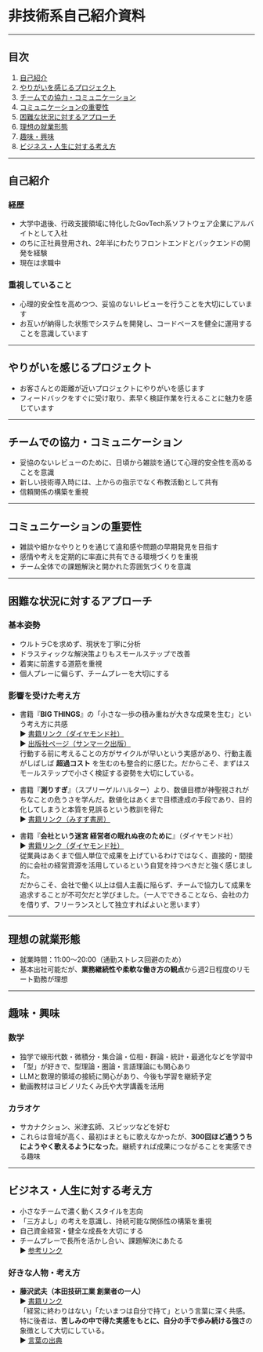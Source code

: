 # 非技術系自己紹介資料

---

## 目次

1. [自己紹介](#自己紹介)
2. [やりがいを感じるプロジェクト](#やりがいを感じるプロジェクト)
3. [チームでの協力・コミュニケーション](#チームでの協力コミュニケーション)
4. [コミュニケーションの重要性](#コミュニケーションの重要性)
5. [困難な状況に対するアプローチ](#困難な状況に対するアプローチ)
6. [理想の就業形態](#理想の就業形態)
7. [趣味・興味](#趣味興味)
8. [ビジネス・人生に対する考え方](#ビジネス人生に対する考え方)

---

## 自己紹介

### 経歴

- 大学中退後、行政支援領域に特化したGovTech系ソフトウェア企業にアルバイトとして入社
- のちに正社員登用され、2年半にわたりフロントエンドとバックエンドの開発を経験
- 現在は求職中

### 重視していること

- 心理的安全性を高めつつ、妥協のないレビューを行うことを大切にしています
- お互いが納得した状態でシステムを開発し、コードベースを健全に運用することを意識しています

---

## やりがいを感じるプロジェクト

- お客さんとの距離が近いプロジェクトにやりがいを感じます
- フィードバックをすぐに受け取り、素早く検証作業を行えることに魅力を感じています

---

## チームでの協力・コミュニケーション

- 妥協のないレビューのために、日頃から雑談を通じて心理的安全性を高めることを意識
- 新しい技術導入時には、上からの指示でなく布教活動として共有
- 信頼関係の構築を重視

---

## コミュニケーションの重要性

- 雑談や細かなやりとりを通じて違和感や問題の早期発見を目指す
- 感情や考えを定期的に率直に共有できる環境づくりを重視
- チーム全体での課題解決と開かれた雰囲気づくりを意識

---

## 困難な状況に対するアプローチ

### 基本姿勢

- ウルトラCを求めず、現状を丁寧に分析
- ドラスティックな解決策よりもスモールステップで改善
- 着実に前進する道筋を重視
- 個人プレーに偏らず、チームプレーを大切にする

### 影響を受けた考え方

- 書籍『**BIG
  THINGS**』の「小さな一歩の積み重ねが大きな成果を生む」という考え方に共感\
  ▶️
  [書籍リンク（ダイヤモンド社）](https://www.diamond.co.jp/book/9784478116166.html)\
  ▶️
  [出版社ページ（サンマーク出版）](https://www.sunmark.co.jp/detail.php?csid=4037-1)\
  行動する前に考えることの方がサイクルが早いという実感があり、行動主義がしばしば
  **超過コスト**
  を生むのも整合的に感じた。だからこそ、まずはスモールステップで小さく検証する姿勢を大切にしている。

- 書籍『**測りすぎ**』（スプリーゲルハルター）より、数値目標が神聖視されがちなことの危うさを学んだ。数値化はあくまで目標達成の手段であり、目的化してしまうと本質を見誤るという教訓を得た\
  ▶️ [書籍リンク（みすず書房）](https://www.msz.co.jp/book/detail/08793/)

- 書籍『**会社という迷宮 経営者の眠れぬ夜のために**』（ダイヤモンド社）\
  ▶️
  [書籍リンク（ダイヤモンド社）](https://www.diamond.co.jp/book/9784478116166.html)\
  従業員はあくまで個人単位で成果を上げているわけではなく、直接的・間接的に会社の経営資源を活用しているという自覚を持つべきだと強く感じました。\
  だからこそ、会社で働く以上は個人主義に陥らず、チームで協力して成果を追求することが不可欠だと学びました。（一人でできることなら、会社の力を借りず、フリーランスとして独立すればよいと思います）

---

## 理想の就業形態

- 就業時間：11:00〜20:00（通勤ストレス回避のため）
- 基本出社可能だが、**業務継続性や柔軟な働き方の観点**から週2日程度のリモート勤務が理想

---

## 趣味・興味

### 数学

- 独学で線形代数・微積分・集合論・位相・群論・統計・最適化などを学習中
- 「型」が好きで、型理論・圏論・言語理論にも関心あり
- LLMと数理的領域の接続に関心があり、今後も学習を継続予定
- 動画教材はヨビノリたくみ氏や大学講義を活用

### カラオケ

- サカナクション、米津玄師、スピッツなどを好む
- これらは音域が高く、最初はまともに歌えなかったが、**300回ほど通ううちにようやく歌えるようになった**。継続すれば成果につながることを実感できる趣味

---

## ビジネス・人生に対する考え方

- 小さなチームで濃く動くスタイルを志向
- 「三方よし」の考えを意識し、持続可能な関係性の構築を重視
- 自己資金経営・健全な成長を大切にする
- チームプレーで長所を活かし合い、課題解決にあたる\
  ▶️ [参考リンク](https://note.com/nob75note/n/n469dda2aeb95)

### 好きな人物・考え方

- **藤沢武夫（本田技研工業 創業者の一人）**\
  ▶️ [書籍リンク](https://www.kinokuniya.co.jp/f/dsg-01-9784167130022)\
  「経営に終わりはない」「たいまつは自分で持て」という言葉に深く共感。特に後者は、**苦しみの中で得た実感をもとに、自分の手で歩み続ける強さ**の象徴として大切にしている。\
  ▶️ [言葉の出典](https://ameblo.jp/free-agent999/entry-11952207606.html)
